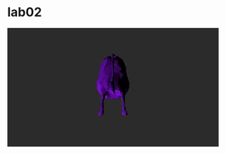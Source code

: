 # lab02
[![RenderExample](photo_2021-06-02_03-23-35.jpg "RenderExample")](photo_2021-06-02_03-23-35.jpg "RenderExample")
